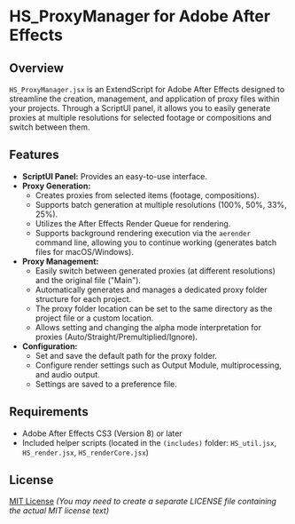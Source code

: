 # HS_ProxyManager for Adobe After Effects

## Overview

`HS_ProxyManager.jsx` is an ExtendScript for Adobe After Effects designed to streamline the creation, management, and application of proxy files within your projects.
Through a ScriptUI panel, it allows you to easily generate proxies at multiple resolutions for selected footage or compositions and switch between them.

## Features

* **ScriptUI Panel:** Provides an easy-to-use interface.
* **Proxy Generation:**
    * Creates proxies from selected items (footage, compositions).
    * Supports batch generation at multiple resolutions (100%, 50%, 33%, 25%).
    * Utilizes the After Effects Render Queue for rendering.
    * Supports background rendering execution via the `aerender` command line, allowing you to continue working (generates batch files for macOS/Windows).
* **Proxy Management:**
    * Easily switch between generated proxies (at different resolutions) and the original file ("Main").
    * Automatically generates and manages a dedicated proxy folder structure for each project.
    * The proxy folder location can be set to the same directory as the project file or a custom location.
    * Allows setting and changing the alpha mode interpretation for proxies (Auto/Straight/Premultiplied/Ignore).
* **Configuration:**
    * Set and save the default path for the proxy folder.
    * Configure render settings such as Output Module, multiprocessing, and audio output.
    * Settings are saved to a preference file.

## Requirements

* Adobe After Effects CS3 (Version 8) or later
* Included helper scripts (located in the `(includes)` folder: `HS_util.jsx`, `HS_render.jsx`, `HS_renderCore.jsx`)

## License

[MIT License](LICENSE)
*(You may need to create a separate LICENSE file containing the actual MIT license text)*

